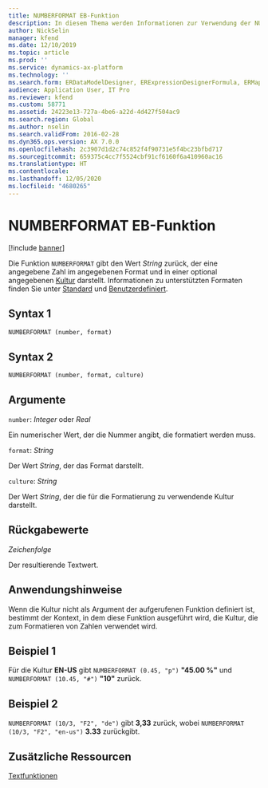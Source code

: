 ```yaml
---
title: NUMBERFORMAT EB-Funktion
description: In diesem Thema werden Informationen zur Verwendung der NUMBERFORMAT-Funktion bei der elektronischen Berichterstellung (EB) bereitgestellt.
author: NickSelin
manager: kfend
ms.date: 12/10/2019
ms.topic: article
ms.prod: ''
ms.service: dynamics-ax-platform
ms.technology: ''
ms.search.form: ERDataModelDesigner, ERExpressionDesignerFormula, ERMappedFormatDesigner, ERModelMappingDesigner
audience: Application User, IT Pro
ms.reviewer: kfend
ms.custom: 58771
ms.assetid: 24223e13-727a-4be6-a22d-4d427f504ac9
ms.search.region: Global
ms.author: nselin
ms.search.validFrom: 2016-02-28
ms.dyn365.ops.version: AX 7.0.0
ms.openlocfilehash: 2c3907d1d2c74c852f4f90731e5f4bc23bfbd717
ms.sourcegitcommit: 659375c4cc7f5524cbf91cf6160f6a410960ac16
ms.translationtype: HT
ms.contentlocale: 
ms.lasthandoff: 12/05/2020
ms.locfileid: "4680265"
---
```

# <a name="numberformat-er-function"></a>NUMBERFORMAT EB-Funktion

[!include [banner](../includes/banner.md)]

Die Funktion `NUMBERFORMAT` gibt den Wert *String* zurück, der eine angegebene Zahl im angegebenen Format und in einer optional angegebenen [Kultur](https://docs.microsoft.com/bingmaps/rest-services/common-parameters-and-types/supported-culture-codes) darstellt. Informationen zu unterstützten Formaten finden Sie unter [Standard](https://msdn.microsoft.com/library/dwhawy9k(v=vs.110).aspx) und [Benutzerdefiniert](https://msdn.microsoft.com/library/0c899ak8(v=vs.110).aspx).

## <a name="syntax-1"></a>Syntax 1

```vb
NUMBERFORMAT (number, format)
```

## <a name="syntax-2"></a>Syntax 2

```vb
NUMBERFORMAT (number, format, culture)
```

## <a name="arguments"></a>Argumente

`number`: *Integer* oder *Real*

Ein numerischer Wert, der die Nummer angibt, die formatiert werden muss.

`format`: *String*

Der Wert *String*, der das Format darstellt.

`culture`: *String*

Der Wert *String*, der die für die Formatierung zu verwendende Kultur darstellt.

## <a name="return-values"></a>Rückgabewerte

*Zeichenfolge*

Der resultierende Textwert.

## <a name="usage-notes"></a>Anwendungshinweise

Wenn die Kultur nicht als Argument der aufgerufenen Funktion definiert ist, bestimmt der Kontext, in dem diese Funktion ausgeführt wird, die Kultur, die zum Formatieren von Zahlen verwendet wird.

## <a name="example-1"></a>Beispiel 1

Für die Kultur **EN-US** gibt `NUMBERFORMAT (0.45, "p")` **"45.00 %"** und `NUMBERFORMAT (10.45, "#")` **"10"** zurück.

## <a name="example-2"></a>Beispiel 2

`NUMBERFORMAT (10/3, "F2", "de")` gibt **3,33** zurück, wobei `NUMBERFORMAT (10/3, "F2", "en-us")` **3.33** zurückgibt.

## <a name="additional-resources"></a>Zusätzliche Ressourcen

[Textfunktionen](er-functions-category-text.md)
